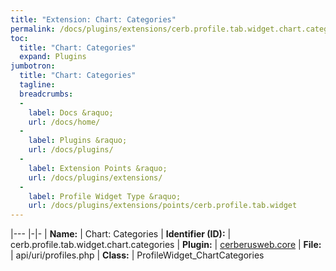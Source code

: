```yaml
---
title: "Extension: Chart: Categories"
permalink: /docs/plugins/extensions/cerb.profile.tab.widget.chart.categories/
toc:
  title: "Chart: Categories"
  expand: Plugins
jumbotron:
  title: "Chart: Categories"
  tagline: 
  breadcrumbs:
  -
    label: Docs &raquo;
    url: /docs/home/
  -
    label: Plugins &raquo;
    url: /docs/plugins/
  -
    label: Extension Points &raquo;
    url: /docs/plugins/extensions/
  -
    label: Profile Widget Type &raquo;
    url: /docs/plugins/extensions/points/cerb.profile.tab.widget
---
```


|---
|-|-
| **Name:** | Chart: Categories
| **Identifier (ID):** | cerb.profile.tab.widget.chart.categories
| **Plugin:** | [cerberusweb.core](/docs/plugins/cerberusweb.core/)
| **File:** | api/uri/profiles.php
| **Class:** | ProfileWidget_ChartCategories

